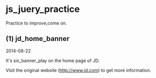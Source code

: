 js_juery_practice
=================
Practice to improve,come on.

(1) jd_home_banner
-----------------
2014-08-22

It's six_banner_play on the home page of JD.

Visit the original website (http://www.jd.com) to get more information.
